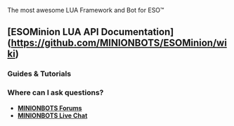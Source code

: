The most awesome LUA Framework and Bot for ESO™
## [ESOMinion LUA API Documentation] (https://github.com/MINIONBOTS/ESOMinion/wiki)

### Guides & Tutorials


### Where can I ask questions?
- **[MINIONBOTS Forums](http://mmominion.com/index.php)**
- **[MINIONBOTS Live Chat](https://discord.gg/0iAWExfcHtob4DtI)** 
